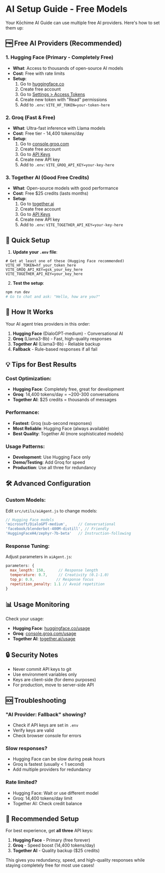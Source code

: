 # AI Setup Guide - Free Models

Your Kōchime AI Guide can use multiple free AI providers. Here's how to set them up:

## 🆓 **Free AI Providers (Recommended)**

### 1. **Hugging Face** (Primary - Completely Free)
- **What**: Access to thousands of open-source AI models
- **Cost**: Free with rate limits
- **Setup**:
  1. Go to [huggingface.co](https://huggingface.co)
  2. Create free account
  3. Go to [Settings > Access Tokens](https://huggingface.co/settings/tokens)
  4. Create new token with "Read" permissions
  5. Add to `.env`: `VITE_HF_TOKEN=your-token-here`

### 2. **Groq** (Fast & Free)
- **What**: Ultra-fast inference with Llama models
- **Cost**: Free tier - 14,400 tokens/day
- **Setup**:
  1. Go to [console.groq.com](https://console.groq.com)
  2. Create free account
  3. Go to [API Keys](https://console.groq.com/keys)
  4. Create new API key
  5. Add to `.env`: `VITE_GROQ_API_KEY=your-key-here`

### 3. **Together AI** (Good Free Credits)
- **What**: Open-source models with good performance
- **Cost**: Free $25 credits (lasts months)
- **Setup**:
  1. Go to [together.ai](https://together.ai)
  2. Create free account
  3. Go to [API Keys](https://api.together.xyz/settings/api-keys)
  4. Create new API key
  5. Add to `.env`: `VITE_TOGETHER_API_KEY=your-key-here`

## 🔧 **Quick Setup**

1. **Update your `.env` file**:
```env
# Get at least one of these (Hugging Face recommended)
VITE_HF_TOKEN=hf_your_token_here
VITE_GROQ_API_KEY=gsk_your_key_here
VITE_TOGETHER_API_KEY=your_key_here
```

2. **Test the setup**:
```bash
npm run dev
# Go to chat and ask: "Hello, how are you?"
```

## 🤖 **How It Works**

Your AI agent tries providers in this order:
1. **Hugging Face** (DialoGPT-medium) - Conversational AI
2. **Groq** (Llama3-8b) - Fast, high-quality responses
3. **Together AI** (Llama3-8b) - Reliable backup
4. **Fallback** - Rule-based responses if all fail

## 💡 **Tips for Best Results**

### Cost Optimization:
- **Hugging Face**: Completely free, great for development
- **Groq**: 14,400 tokens/day = ~200-300 conversations
- **Together AI**: $25 credits = thousands of messages

### Performance:
- **Fastest**: Groq (sub-second responses)
- **Most Reliable**: Hugging Face (always available)
- **Best Quality**: Together AI (more sophisticated models)

### Usage Patterns:
- **Development**: Use Hugging Face only
- **Demo/Testing**: Add Groq for speed
- **Production**: Use all three for redundancy

## 🛠 **Advanced Configuration**

### Custom Models:
Edit `src/utils/aiAgent.js` to change models:
```javascript
// Hugging Face models
'microsoft/DialoGPT-medium',     // Conversational
'facebook/blenderbot-400M-distill', // Friendly
'HuggingFaceH4/zephyr-7b-beta'   // Instruction-following
```

### Response Tuning:
Adjust parameters in `aiAgent.js`:
```javascript
parameters: {
  max_length: 150,      // Response length
  temperature: 0.7,     // Creativity (0.1-1.0)
  top_p: 0.9,          // Response focus
  repetition_penalty: 1.1 // Avoid repetition
}
```

## 📊 **Usage Monitoring**

Check your usage:
- **Hugging Face**: [huggingface.co/usage](https://huggingface.co/usage)
- **Groq**: [console.groq.com/usage](https://console.groq.com/usage)
- **Together AI**: [together.ai/usage](https://together.ai/usage)

## 🔒 **Security Notes**

- Never commit API keys to git
- Use environment variables only
- Keys are client-side (for demo purposes)
- For production, move to server-side API

## 🆘 **Troubleshooting**

### "AI Provider: Fallback" showing?
- Check if API keys are set in `.env`
- Verify keys are valid
- Check browser console for errors

### Slow responses?
- Hugging Face can be slow during peak hours
- Groq is fastest (usually < 1 second)
- Add multiple providers for redundancy

### Rate limited?
- Hugging Face: Wait or use different model
- Groq: 14,400 tokens/day limit
- Together AI: Check credit balance

## 🎯 **Recommended Setup**

For best experience, get **all three** API keys:
1. **Hugging Face** - Primary (free forever)
2. **Groq** - Speed boost (14,400 tokens/day)
3. **Together AI** - Quality backup ($25 credits)

This gives you redundancy, speed, and high-quality responses while staying completely free for most use cases!
